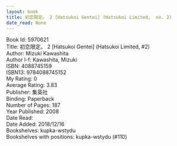 ```yaml
---
layout: book
title: 初恋限定。 2 [Hatsukoi Gentei] (Hatsukoi Limited,  no. 2)
date_read: None
---
```


Book Id: 5970621<br />
Title: 初恋限定。 2 [Hatsukoi Gentei] (Hatsukoi Limited, #2)<br />
Author: Mizuki Kawashita<br />
Author l-f: Kawashita, Mizuki<br />
ISBN: 4088745159<br />
ISBN13: 9784088745152<br />
My Rating: 0<br />
Average Rating: 3.83<br />
Publisher: 集英社<br />
Binding: Paperback<br />
Number of Pages: 187<br />
Year Published: 2008<br />
Date Read: <br />
Date Added: 2018/12/16<br />
Bookshelves: kupka-wstydu<br />
Bookshelves with positions: kupka-wstydu (#110)<br />

